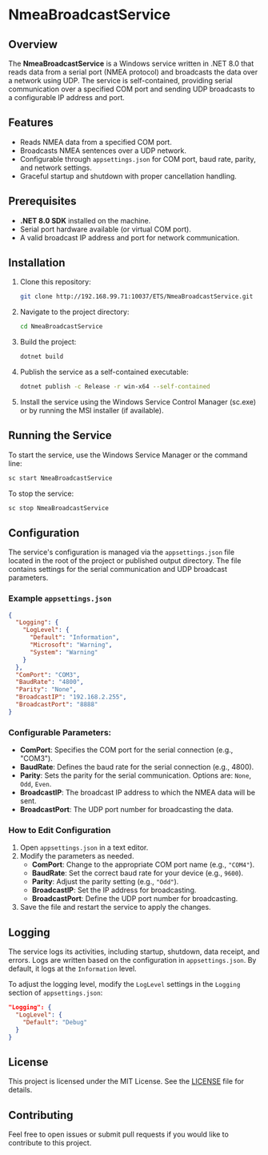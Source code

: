 # NmeaBroadcastService

## Overview

The **NmeaBroadcastService** is a Windows service written in .NET 8.0 that reads data from a serial port (NMEA protocol) and broadcasts the data over a network using UDP. The service is self-contained, providing serial communication over a specified COM port and sending UDP broadcasts to a configurable IP address and port.

## Features

- Reads NMEA data from a specified COM port.
- Broadcasts NMEA sentences over a UDP network.
- Configurable through `appsettings.json` for COM port, baud rate, parity, and network settings.
- Graceful startup and shutdown with proper cancellation handling.

## Prerequisites

- **.NET 8.0 SDK** installed on the machine.
- Serial port hardware available (or virtual COM port).
- A valid broadcast IP address and port for network communication.

## Installation

1. Clone this repository:

   ```bash
   git clone http://192.168.99.71:10037/ETS/NmeaBroadcastService.git
   ```

2. Navigate to the project directory:

   ```bash
   cd NmeaBroadcastService
   ```

3. Build the project:

   ```bash
   dotnet build
   ```

4. Publish the service as a self-contained executable:

   ```bash
   dotnet publish -c Release -r win-x64 --self-contained
   ```

5. Install the service using the Windows Service Control Manager (sc.exe) or by running the MSI installer (if available).

## Running the Service

To start the service, use the Windows Service Manager or the command line:

   ```bash
   sc start NmeaBroadcastService
   ```

To stop the service:

   ```bash
   sc stop NmeaBroadcastService
   ```

## Configuration

The service's configuration is managed via the `appsettings.json` file located in the root of the project or published output directory. The file contains settings for the serial communication and UDP broadcast parameters.

### Example `appsettings.json`

```json
{
  "Logging": {
    "LogLevel": {
      "Default": "Information",
      "Microsoft": "Warning",
      "System": "Warning"
    }
  },
  "ComPort": "COM3",
  "BaudRate": "4800",
  "Parity": "None",
  "BroadcastIP": "192.168.2.255",
  "BroadcastPort": "8888"
}
```

### Configurable Parameters:

- **ComPort**: Specifies the COM port for the serial connection (e.g., "COM3").
- **BaudRate**: Defines the baud rate for the serial connection (e.g., 4800).
- **Parity**: Sets the parity for the serial communication. Options are: `None`, `Odd`, `Even`.
- **BroadcastIP**: The broadcast IP address to which the NMEA data will be sent.
- **BroadcastPort**: The UDP port number for broadcasting the data.

### How to Edit Configuration

1. Open `appsettings.json` in a text editor.
2. Modify the parameters as needed.
   - **ComPort**: Change to the appropriate COM port name (e.g., `"COM4"`).
   - **BaudRate**: Set the correct baud rate for your device (e.g., `9600`).
   - **Parity**: Adjust the parity setting (e.g., `"Odd"`).
   - **BroadcastIP**: Set the IP address for broadcasting.
   - **BroadcastPort**: Define the UDP port number for broadcasting.
3. Save the file and restart the service to apply the changes.

## Logging

The service logs its activities, including startup, shutdown, data receipt, and errors. Logs are written based on the configuration in `appsettings.json`. By default, it logs at the `Information` level.

To adjust the logging level, modify the `LogLevel` settings in the `Logging` section of `appsettings.json`:

```json
"Logging": {
  "LogLevel": {
    "Default": "Debug"
  }
}
```

## License

This project is licensed under the MIT License. See the [LICENSE](LICENSE) file for details.

## Contributing

Feel free to open issues or submit pull requests if you would like to contribute to this project.
